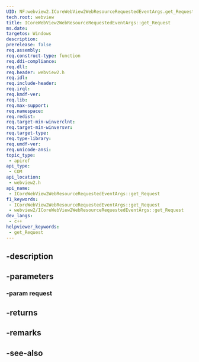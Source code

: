 ```yaml
---
UID: NF:webview2.ICoreWebView2WebResourceRequestedEventArgs.get_Request
tech.root: webview
title: ICoreWebView2WebResourceRequestedEventArgs::get_Request
ms.date: 
targetos: Windows
description: 
prerelease: false
req.assembly: 
req.construct-type: function
req.ddi-compliance: 
req.dll: 
req.header: webview2.h
req.idl: 
req.include-header: 
req.irql: 
req.kmdf-ver: 
req.lib: 
req.max-support: 
req.namespace: 
req.redist: 
req.target-min-winverclnt: 
req.target-min-winversvr: 
req.target-type: 
req.type-library: 
req.umdf-ver: 
req.unicode-ansi: 
topic_type:
 - apiref
api_type:
 - COM
api_location:
 - webview2.h
api_name:
 - ICoreWebView2WebResourceRequestedEventArgs::get_Request
f1_keywords:
 - ICoreWebView2WebResourceRequestedEventArgs::get_Request
 - webview2/ICoreWebView2WebResourceRequestedEventArgs::get_Request
dev_langs:
 - c++
helpviewer_keywords:
 - get_Request
---
```


## -description

## -parameters

### -param request

## -returns

## -remarks

## -see-also

